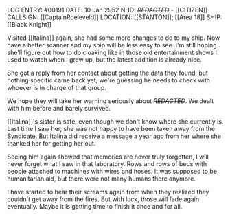 LOG ENTRY: #00191
DATE: 10 Jan 2952
N-ID: ~~*REDACTED*~~ - [[CITIZEN]]
CALLSIGN: [[CaptainRoeleveld]]
LOCATION: [[STANTON]]; [[Area 18]]
SHIP: [[Black Knight]]

  

Visited [[Italina]] again, she had some more changes to do to my ship. Now have a better scanner and my ship will be less easy to see. I'm still hoping she'll figure out how to do cloaking like in those old entertainment shows I used to watch when I grew up, but the latest addition is already nice.  

She got a reply from her contact about getting the data they found, but nothing specific came back yet, we're guessing he needs to check with whoever is in charge of that group.

We hope they will take her warning seriously about *~~REDACTED~~*. We dealt with him before and barely survived.  

[[Italina]]'s sister is safe, even though we don't know where she currently is. Last time I saw her, she was not happy to have been taken away from the Syndicate. But Italina did receive a message a year ago from her where she thanked her for getting her out.  

Seeing him again showed that memories are never truly forgotten, I will never forget what I saw in that laboratory. Rows and rows of beds with people attached to machines with wires and hoses. It was supposed to be humanitarian aid, but there were not many humans there anymore.  

I have started to hear their screams again from when they realized they couldn't get away from the fires. But with luck, those will fade again eventually. Maybe it is getting time to finish it once and for all.